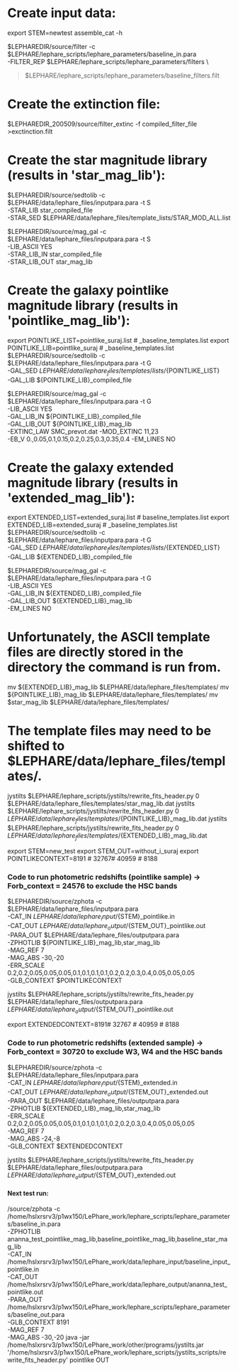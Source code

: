 # Create input data:
export STEM=newtest
assemble_cat -h


$LEPHAREDIR/source/filter -c $LEPHARE/lephare_scripts/lephare_parameters/baseline_in.para \
-FILTER_REP $LEPHARE/lephare_scripts/lephare_parameters/filters \
>$LEPHARE/lephare_scripts/lephare_parameters/baseline_filters.filt


# Create the extinction file:
$LEPHAREDIR_200509/source/filter_extinc -f compiled_filter_file  >exctinction.filt

# Create the star magnitude library (results in 'star_mag_lib'):
$LEPHAREDIR/source/sedtolib -c $LEPHARE/data/lephare_files/inputpara.para -t S \
-STAR_LIB star_compiled_file \
-STAR_SED $LEPHARE/data/lephare_files/template_lists/STAR_MOD_ALL.list

$LEPHAREDIR/source/mag_gal -c $LEPHARE/data/lephare_files/inputpara.para -t S \
    -LIB_ASCII YES \
    -STAR_LIB_IN star_compiled_file \
    -STAR_LIB_OUT star_mag_lib

# Create the galaxy pointlike magnitude library (results in 'pointlike_mag_lib'):
export POINTLIKE_LIST=pointlike_suraj.list # _baseline_templates.list
export POINTLIKE_LIB=pointlike_suraj # _baseline_templates.list
$LEPHAREDIR/source/sedtolib -c $LEPHARE/data/lephare_files/inputpara.para -t G \
-GAL_SED $LEPHARE/data/lephare_files/templates/lists/${POINTLIKE_LIST} \
-GAL_LIB ${POINTLIKE_LIB}_compiled_file

$LEPHAREDIR/source/mag_gal -c $LEPHARE/data/lephare_files/inputpara.para -t G \
-LIB_ASCII YES \
-GAL_LIB_IN ${POINTLIKE_LIB}_compiled_file \
-GAL_LIB_OUT ${POINTLIKE_LIB}_mag_lib \
-EXTINC_LAW  SMC_prevot.dat -MOD_EXTINC  11,23 \
-EB_V 0.,0.05,0.1,0.15,0.2,0.25,0.3,0.35,0.4 -EM_LINES NO

# Create the galaxy extended magnitude library (results in 'extended_mag_lib'):
export EXTENDED_LIST=extended_suraj.list # baseline_templates.list
export EXTENDED_LIB=extended_suraj # _baseline_templates.list
$LEPHAREDIR/source/sedtolib -c $LEPHARE/data/lephare_files/inputpara.para -t G \
-GAL_SED $LEPHARE/data/lephare_files/templates/lists/${EXTENDED_LIST} \
-GAL_LIB ${EXTENDED_LIB}_compiled_file

$LEPHAREDIR/source/mag_gal -c $LEPHARE/data/lephare_files/inputpara.para -t G \
-LIB_ASCII YES \
-GAL_LIB_IN ${EXTENDED_LIB}_compiled_file \
-GAL_LIB_OUT ${EXTENDED_LIB}_mag_lib \
-EM_LINES NO

# Unfortunately, the ASCII template files are directly stored in the directory the command is run from.
mv ${EXTENDED_LIB}_mag_lib $LEPHARE/data/lephare_files/templates/
mv ${POINTLIKE_LIB}_mag_lib $LEPHARE/data/lephare_files/templates/
mv $star_mag_lib $LEPHARE/data/lephare_files/templates/
# The template files may need to be shifted to $LEPHARE/data/lephare_files/templates/.
jystilts $LEPHARE/lephare_scripts/jystilts/rewrite_fits_header.py 0 $LEPHARE/data/lephare_files/templates/star_mag_lib.dat
jystilts $LEPHARE/lephare_scripts/jystilts/rewrite_fits_header.py 0 $LEPHARE/data/lephare_files/templates/${POINTLIKE_LIB}_mag_lib.dat
jystilts $LEPHARE/lephare_scripts/jystilts/rewrite_fits_header.py 0 $LEPHARE/data/lephare_files/templates/${EXTENDED_LIB}_mag_lib.dat


export STEM=new_test
export STEM_OUT=without_i_suraj
export POINTLIKECONTEXT=8191 # 32767# 40959 # 8188
### Code to run photometric redshifts (pointlike sample) -> Forb_context = 24576 to exclude the HSC bands
$LEPHAREDIR/source/zphota -c $LEPHARE/data/lephare_files/inputpara.para \
-CAT_IN ${LEPHARE}/data/lephare_input/${STEM}_pointlike.in \
-CAT_OUT ${LEPHARE}/data/lephare_output/${STEM_OUT}_pointlike.out \
-PARA_OUT $LEPHARE/data/lephare_files/outputpara.para \
-ZPHOTLIB ${POINTLIKE_LIB}_mag_lib,star_mag_lib \
-MAG_REF 7 \
-MAG_ABS -30,-20 \
-ERR_SCALE 0.2,0.2,0.05,0.05,0.05,0.1,0.1,0.1,0.1,0.2,0.2,0.3,0.4,0.05,0.05,0.05 \
-GLB_CONTEXT $POINTLIKECONTEXT

jystilts $LEPHARE/lephare_scripts/jystilts/rewrite_fits_header.py $LEPHARE/data/lephare_files/outputpara.para ${LEPHARE}/data/lephare_output/${STEM_OUT}_pointlike.out


export EXTENDEDCONTEXT=8191# 32767 # 40959 # 8188
### Code to run photometric redshifts (extended sample) -> Forb_context = 30720 to exclude W3, W4 and the HSC bands
$LEPHAREDIR/source/zphota -c $LEPHARE/data/lephare_files/inputpara.para \
-CAT_IN ${LEPHARE}/data/lephare_input/${STEM}_extended.in \
-CAT_OUT ${LEPHARE}/data/lephare_output/${STEM_OUT}_extended.out \
-PARA_OUT $LEPHARE/data/lephare_files/outputpara.para \
-ZPHOTLIB ${EXTENDED_LIB}_mag_lib,star_mag_lib \
-ERR_SCALE 0.2,0.2,0.05,0.05,0.05,0.1,0.1,0.1,0.1,0.2,0.2,0.3,0.4,0.05,0.05,0.05 \
-MAG_REF 7 \
-MAG_ABS -24,-8 \
-GLB_CONTEXT $EXTENDEDCONTEXT

jystilts $LEPHARE/lephare_scripts/jystilts/rewrite_fits_header.py $LEPHARE/data/lephare_files/outputpara.para ${LEPHARE}/data/lephare_output/${STEM_OUT}_extended.out


#### Next test run:
/source/zphota -c /home/hslxrsrv3/p1wx150/LePhare_work/lephare_scripts/lephare_parameters/baseline_in.para \
-ZPHOTLIB ananna_test_pointlike_mag_lib,baseline_pointlike_mag_lib,baseline_star_mag_lib \
-CAT_IN /home/hslxrsrv3/p1wx150/LePhare_work/data/lephare_input/baseline_input_pointlike.in \
-CAT_OUT /home/hslxrsrv3/p1wx150/LePhare_work/data/lephare_output/ananna_test_pointlike.out \
-PARA_OUT /home/hslxrsrv3/p1wx150/LePhare_work/lephare_scripts/lephare_parameters/baseline_out.para \
-GLB_CONTEXT 8191 \
-MAG_REF 7 \
-MAG_ABS -30,-20
java -jar /home/hslxrsrv3/p1wx150/LePhare_work/other/programs/jystilts.jar '/home/hslxrsrv3/p1wx150/LePhare_work/lephare_scripts/jystilts_scripts/rewrite_fits_header.py' pointlike OUT